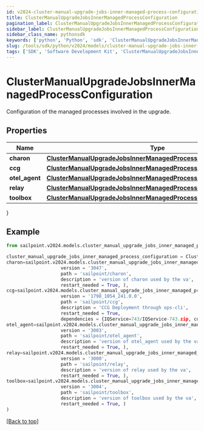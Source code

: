 ```yaml
---
id: v2024-cluster-manual-upgrade-jobs-inner-managed-process-configuration
title: ClusterManualUpgradeJobsInnerManagedProcessConfiguration
pagination_label: ClusterManualUpgradeJobsInnerManagedProcessConfiguration
sidebar_label: ClusterManualUpgradeJobsInnerManagedProcessConfiguration
sidebar_class_name: pythonsdk
keywords: ['python', 'Python', 'sdk', 'ClusterManualUpgradeJobsInnerManagedProcessConfiguration', 'V2024ClusterManualUpgradeJobsInnerManagedProcessConfiguration'] 
slug: /tools/sdk/python/v2024/models/cluster-manual-upgrade-jobs-inner-managed-process-configuration
tags: ['SDK', 'Software Development Kit', 'ClusterManualUpgradeJobsInnerManagedProcessConfiguration', 'V2024ClusterManualUpgradeJobsInnerManagedProcessConfiguration']
---
```


# ClusterManualUpgradeJobsInnerManagedProcessConfiguration

Configuration of the managed processes involved in the upgrade.

## Properties

Name | Type | Description | Notes
------------ | ------------- | ------------- | -------------
**charon** | [**ClusterManualUpgradeJobsInnerManagedProcessConfigurationCharon**](cluster-manual-upgrade-jobs-inner-managed-process-configuration-charon) |  | [optional] 
**ccg** | [**ClusterManualUpgradeJobsInnerManagedProcessConfigurationCcg**](cluster-manual-upgrade-jobs-inner-managed-process-configuration-ccg) |  | [optional] 
**otel_agent** | [**ClusterManualUpgradeJobsInnerManagedProcessConfigurationOtelAgent**](cluster-manual-upgrade-jobs-inner-managed-process-configuration-otel-agent) |  | [optional] 
**relay** | [**ClusterManualUpgradeJobsInnerManagedProcessConfigurationRelay**](cluster-manual-upgrade-jobs-inner-managed-process-configuration-relay) |  | [optional] 
**toolbox** | [**ClusterManualUpgradeJobsInnerManagedProcessConfigurationToolbox**](cluster-manual-upgrade-jobs-inner-managed-process-configuration-toolbox) |  | [optional] 
}

## Example

```python
from sailpoint.v2024.models.cluster_manual_upgrade_jobs_inner_managed_process_configuration import ClusterManualUpgradeJobsInnerManagedProcessConfiguration

cluster_manual_upgrade_jobs_inner_managed_process_configuration = ClusterManualUpgradeJobsInnerManagedProcessConfiguration(
charon=sailpoint.v2024.models.cluster_manual_upgrade_jobs_inner_managed_process_configuration_charon.ClusterManualUpgrade_jobs_inner_managedProcessConfiguration_charon(
                    version = '3047', 
                    path = 'sailpoint/charon', 
                    description = 'version of charon used by the va', 
                    restart_needed = True, ),
ccg=sailpoint.v2024.models.cluster_manual_upgrade_jobs_inner_managed_process_configuration_ccg.ClusterManualUpgrade_jobs_inner_managedProcessConfiguration_ccg(
                    version = '1798_1054_241.0.0', 
                    path = 'sailpoint/ccg', 
                    description = 'CCG Deployment through ops-cli', 
                    restart_needed = True, 
                    dependencies = {IQService=743/IQService-743.zip, connector-bundle-jdbc=432/connector-bundle-jdbc-432.zip, connector-bundle-misc=437/connector-bundle-misc-437.zip, connector-bundle-unix=242/connector-bundle-unix-242.zip, connector-common-config=208/connector-common-config-208.zip, connector-bundle-filebased=222/connector-bundle-filebased-222.zip, connector-bundle-imprivata=3/connector-bundle-imprivata-3.zip, connector-bundle-mainframe=211/connector-bundle-mainframe-211.zip, connector-bundle-directories=681/connector-bundle-directories-681.zip, connector-bundle-sap-on-prem=196/connector-bundle-sap-on-prem-196.zip, connector-bundle-webservices=1535/connector-bundle-webservices-1535.zip, connector-bundle-sap-cloud-app=175/connector-bundle-sap-cloud-app-175.zip, connector-bundle-healthcare-epic=302/connector-bundle-healthcare-epic-302.zip, connector-bundle-hrms-oraclefusionhcm=166/connector-bundle-hrms-oraclefusionhcm-166.zip, connector-bundle-collaboration-connectors=246/connector-bundle-collaboration-connectors-246.zip}, ),
otel_agent=sailpoint.v2024.models.cluster_manual_upgrade_jobs_inner_managed_process_configuration_otel_agent.ClusterManualUpgrade_jobs_inner_managedProcessConfiguration_otel_agent(
                    version = '3003', 
                    path = 'sailpoint/otel_agent', 
                    description = 'version of otel_agent used by the va', 
                    restart_needed = True, ),
relay=sailpoint.v2024.models.cluster_manual_upgrade_jobs_inner_managed_process_configuration_relay.ClusterManualUpgrade_jobs_inner_managedProcessConfiguration_relay(
                    version = '3000', 
                    path = 'sailpoint/relay', 
                    description = 'version of relay used by the va', 
                    restart_needed = True, ),
toolbox=sailpoint.v2024.models.cluster_manual_upgrade_jobs_inner_managed_process_configuration_toolbox.ClusterManualUpgrade_jobs_inner_managedProcessConfiguration_toolbox(
                    version = '3004', 
                    path = 'sailpoint/toolbox', 
                    description = 'version of toolbox used by the va', 
                    restart_needed = True, )
)

```
[[Back to top]](#) 

